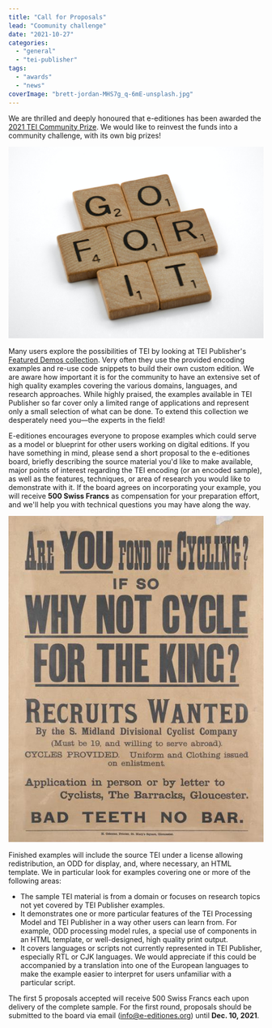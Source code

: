 ```yaml
---
title: "Call for Proposals"
lead: "Coomunity challenge"
date: "2021-10-27"
categories: 
  - "general"
  - "tei-publisher"
tags: 
  - "awards"
  - "news"
coverImage: "brett-jordan-MHS7g_q-6mE-unsplash.jpg"
---
```


We are thrilled and deeply honoured that e-editiones has been awarded the [2021 TEI Community Prize](https://tei-c.org/activities/rahtz-prize-for-tei-ingenuity/). We would like to reinvest the funds into a community challenge, with its own big prizes!

![Photo by <a href="https://unsplash.com/ja/@brett_jordan?utm_source=unsplash&utm_medium=referral&utm_content=creditCopyText" target="unsplash">Brett Jordan</a> on <a href="https://unsplash.com/s/photos/apply?utm_source=unsplash&utm_medium=referral&utm_content=creditCopyText" target="unsplash">Unsplash</a>](/img/brett-jordan-MHS7g_q-6mE-unsplash.jpg)
  
Many users explore the possibilities of TEI by looking at TEI Publisher's [Featured Demos collection](https://teipublisher.com). Very often they use the provided encoding examples and re-use code snippets to build their own custom edition. We are aware how important it is for the community to have an extensive set of high quality examples covering the various domains, languages, and research approaches. While highly praised, the examples available in TEI Publisher so far cover only a limited range of applications and represent only a small selection of what can be done. To extend this collection we desperately need you—the experts in the field!

E-editiones encourages everyone to propose examples which could serve as a model or blueprint for other users working on digital editions. If you have something in mind, please send a short proposal to the e-editiones board, briefly describing the source material you'd like to make available, major points of interest regarding the TEI encoding (or an encoded sample), as well as the features, techniques, or area of research you would like to demonstrate with it. If the board agrees on incorporating your example, you will receive **500 Swiss Francs** as compensation for your preparation effort, and we'll help you with technical questions you may have along the way.

![](/img/large_000000.jpg)

Finished examples will include the source TEI under a license allowing redistribution, an ODD for display, and, where necessary, an HTML template. We in particular look for examples covering one or more of the following areas:

- The sample TEI material is from a domain or focuses on research topics not yet covered by TEI Publisher examples.
- It demonstrates one or more particular features of the TEI Processing Model and TEI Publisher in a way other users can learn from. For example, ODD processing model rules, a special use of components in an HTML template, or well-designed, high quality print output.
- It covers languages or scripts not currently represented in TEI Publisher, especially RTL or CJK languages. We would appreciate if this could be accompanied by a translation into one of the European languages to make the example easier to interpret for users unfamiliar with a particular script.

The first 5 proposals accepted will receive 500 Swiss Francs each upon delivery of the complete sample. For the first round, proposals should be submitted to the board via email ([info@e-editiones.org](mailto:info@e-editiones.org "info@e-editiones.org")) until **Dec. 10, 2021**.
